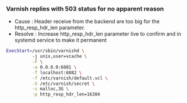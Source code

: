 ### Varnish replies with 503 status for no apparent reason

- Cause : Header receive from the backend are too big for the http_resp_hdr_len parameter.
- Resolve : Increase http_resp_hdr_len parameter live to confirm and in systemd service to make it permanent

```bash
ExecStart=/usr/sbin/varnishd \
          -j unix,user=vcache \
          -F \
          -a 0.0.0.0:6081 \
          -T localhost:6082 \
          -f /etc/varnish/default.vcl \
          -S /etc/varnish/secret \
          -s malloc,3G \
          -p http_resp_hdr_len=16384
```
